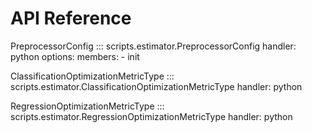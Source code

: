 # API Reference

PreprocessorConfig
::: scripts.estimator.PreprocessorConfig
    handler: python
    options:
      members:
        - init

ClassificationOptimizationMetricType
::: scripts.estimator.ClassificationOptimizationMetricType
    handler: python

RegressionOptimizationMetricType
::: scripts.estimator.RegressionOptimizationMetricType
    handler: python
        
